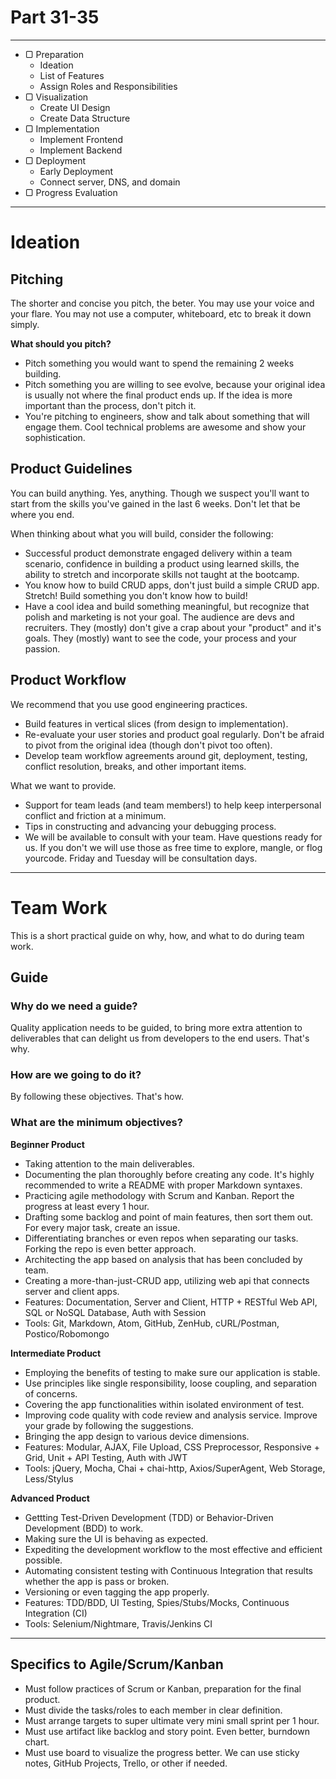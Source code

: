 # Part 31-35

---

* ▢ Preparation
  * Ideation
  * List of Features
  * Assign Roles and Responsibilities
* ▢ Visualization
  * Create UI Design
  * Create Data Structure
* ▢ Implementation
  * Implement Frontend
  * Implement Backend
* ▢ Deployment
  * Early Deployment
  * Connect server, DNS, and domain
* ▢ Progress Evaluation

---

# Ideation

## Pitching

The shorter and concise you pitch, the beter.
You may use your voice and your flare.
You may not use a computer, whiteboard, etc to break it down simply.

**What should you pitch?**

* Pitch something you would want to spend the remaining 2 weeks building.
* Pitch something you are willing to see evolve, because your original idea is usually not where the final product ends up. If the idea is more important than the process, don't pitch it.
* You're pitching to engineers, show and talk about something that will engage them. Cool technical problems are awesome and show your sophistication.

## Product Guidelines

You can build anything. Yes, anything. Though we suspect you'll want to start from the skills you've gained in the last 6 weeks. Don't let that be where you end.

When thinking about what you will build, consider the following:

* Successful product demonstrate engaged delivery within a team scenario, confidence in building a product using learned skills, the ability to stretch and incorporate skills not taught at the bootcamp.
* You know how to build CRUD apps, don't just build a simple CRUD app. Stretch! Build something you don't know how to build!
* Have a cool idea and build something meaningful, but recognize that polish and marketing is not your goal. The audience are devs and recruiters. They (mostly) don't give a crap about your "product" and it's goals. They (mostly) want to see the code, your process and your passion.

## Product Workflow

We recommend that you use good engineering practices.

* Build features in vertical slices (from design to implementation).
* Re-evaluate your user stories and product goal regularly. Don't be afraid to pivot from the original idea (though don't pivot too often).
* Develop team workflow agreements around git, deployment, testing, conflict resolution, breaks, and other important items.

What we want to provide.

* Support for team leads (and team members!) to help keep interpersonal conflict and friction at a minimum.
* Tips in constructing and advancing your debugging process.
* We will be available to consult with your team. Have questions ready for us. If you don't we will use those as free time to explore, mangle, or flog yourcode. Friday and Tuesday will be consultation days.

---

# Team Work

This is a short practical guide on why, how, and what to do during team work.

## Guide

### Why do we need a guide?

Quality application needs to be guided, to bring more extra attention to deliverables that can delight us from developers to the end users. That's why.

### How are we going to do it?

By following these objectives. That's how.

### What are the minimum objectives?

**Beginner Product**

* Taking attention to the main deliverables.
* Documenting the plan thoroughly before creating any code. It's highly recommended to write a README with proper Markdown syntaxes.
* Practicing agile methodology with Scrum and Kanban. Report the progress at least every 1 hour.
* Drafting some backlog and point of main features, then sort them out. For every major task, create an issue.
* Differentiating branches or even repos when separating our tasks. Forking the repo is even better approach.
* Architecting the app based on analysis that has been concluded by team.
* Creating a more-than-just-CRUD app, utilizing web api that connects server and client apps.
* Features: Documentation, Server and Client, HTTP + RESTful Web API, SQL or NoSQL Database, Auth with Session
* Tools: Git, Markdown, Atom, GitHub, ZenHub, cURL/Postman, Postico/Robomongo

**Intermediate Product**

* Employing the benefits of testing to make sure our application is stable.
* Use principles like single responsibility, loose coupling, and separation of concerns.
* Covering the app functionalities within isolated environment of test.
* Improving code quality with code review and analysis service. Improve your grade by following the suggestions.
* Bringing the app design to various device dimensions.
* Features: Modular, AJAX, File Upload, CSS Preprocessor, Responsive + Grid, Unit + API Testing, Auth with JWT
* Tools: jQuery, Mocha, Chai + chai-http, Axios/SuperAgent, Web Storage, Less/Stylus

**Advanced Product**

* Gettting Test-Driven Development (TDD) or Behavior-Driven Development (BDD) to work.
* Making sure the UI is behaving as expected.
* Expediting the development workflow to the most effective and efficient possible.
* Automating consistent testing with Continuous Integration that results whether the app is pass or broken.
* Versioning or even tagging the app properly.
* Features: TDD/BDD, UI Testing, Spies/Stubs/Mocks, Continuous Integration (CI)
* Tools: Selenium/Nightmare, Travis/Jenkins CI

---

## Specifics to Agile/Scrum/Kanban

* Must follow practices of Scrum or Kanban, preparation for the final product.
* Must divide the tasks/roles to each member in clear definition.
* Must arrange targets to super ultimate very mini small sprint per 1 hour.
* Must use artifact like backlog and story point. Even better, burndown chart.
* Must use board to visualize the progress better. We can use sticky notes, GitHub Projects, Trello, or other if needed.
